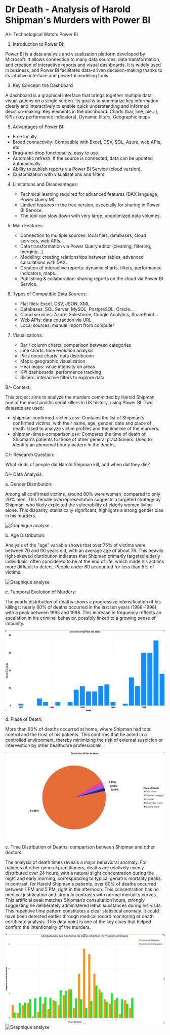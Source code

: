 # Dr Death - Analysis of Harold Shipman's Murders with Power BI

A/- Technological Watch: Power BI

1. Introduction to Power BI:

Power BI is a data analysis and visualization platform developed by Microsoft. It allows connection to many data sources, data transformation, and creation of interactive reports and visual dashboards. It is widely used in business, and Power BI facilitates data-driven decision-making thanks to its intuitive interface and powerful modeling tools.

3. Key Concept: the Dashboard

A dashboard is a graphical interface that brings together multiple data visualizations on a single screen. Its goal is to summarize key information clearly and interactively to enable quick understanding and informed decision-making. Key elements in the dashboard: Charts (bar, line, pie…), KPIs (key performance indicators), Dynamic filters, Geographic maps

5. Advantages of Power BI:

* Free locally
* Broad connectivity: Compatible with Excel, CSV, SQL, Azure, web APIs, etc.
* Drag-and-drop functionality, easy to use.
* Automatic refresh: If the source is connected, data can be updated automatically.
* Ability to publish reports via Power BI Service (cloud version).
* Customization with visualizations and filters.

4. Limitations and Disadvantages:

   * Technical learning required for advanced features (DAX language, Power Query M).
   * Limited features in the free version, especially for sharing in Power BI Service.
   * The tool can slow down with very large, unoptimized data volumes.

5. Main Features:

   * Connection to multiple sources: local files, databases, cloud services, web APIs…
   * Data transformation via Power Query editor (cleaning, filtering, merging…).
   * Modeling: creating relationships between tables, advanced calculations with DAX.
   * Creation of interactive reports: dynamic charts, filters, performance indicators, maps…
   * Publishing & collaboration: sharing reports on the cloud via Power BI Service.

6. Types of Compatible Data Sources:

   * Flat files: Excel, CSV, JSON, XML
   * Databases: SQL Server, MySQL, PostgreSQL, Oracle…
   * Cloud services: Azure, Salesforce, Google Analytics, SharePoint…
   * Web APIs: data extraction via URL
   * Local sources: manual import from computer

7. Visualizations:

   * Bar / column charts: comparison between categories
   * Line charts: time evolution analysis
   * Pie / donut charts: data distribution
   * Maps: geographic visualization
   * Heat maps: value intensity on areas
   * KPI dashboards: performance tracking
   * Slicers: interactive filters to explore data

B/- Context:

This project aims to analyze the murders committed by Harold Shipman, one of the most prolific serial killers in UK history, using Power BI. Two datasets are used:

* shipman-confirmed-victims.csv: Contains the list of Shipman's confirmed victims, with their name, age, gender, date and place of death. Used to analyze victim profiles and the timeline of the murders.
* shipman-times-comparison.csv: Compares the time of death of Shipman's patients to those of other general practitioners. Used to identify an abnormal hourly pattern in the deaths.

C/- Research Question:

What kinds of people did Harold Shipman kill, and when did they die?

D/- Data Analysis:

a. Gender Distribution:

Among all confirmed victims, around 80% were women, compared to only 20% men. This female overrepresentation suggests a targeted strategy by Shipman, who likely exploited the vulnerability of elderly women living alone. This disparity, statistically significant, highlights a strong gender bias in his murders.

![Graphique analyse](results/répartition_par_sexe.png)

b. Age Distribution:

Analysis of the "age" variable shows that over 75% of victims were between 70 and 90 years old, with an average age of about 76. This heavily right-skewed distribution indicates that Shipman primarily targeted elderly individuals, often considered to be at the end of life, which made his actions more difficult to detect. People under 60 accounted for less than 5% of victims.

![Graphique analyse](results/répartition_par_age.png)

c. Temporal Evolution of Murders:

The yearly distribution of deaths shows a progressive intensification of his killings: nearly 60% of deaths occurred in the last ten years (1988–1998), with a peak between 1995 and 1998. This increase in frequency reflects an escalation in his criminal behavior, possibly linked to a growing sense of impunity.

![Graphique analyse](results/Evolution_temporelle_des_meurtres.png)

d. Place of Death:

More than 90% of deaths occurred at home, where Shipman had total control and the trust of his patients. This confirms that he acted in a controlled environment, thereby minimizing the risk of external suspicion or intervention by other healthcare professionals.

![Graphique analyse](results/Lieu_de_décés.png)

e. Time Distribution of Deaths: comparison between Shipman and other doctors

The analysis of death times reveals a major behavioral anomaly. For patients of other general practitioners, deaths are relatively evenly distributed over 24 hours, with a natural slight concentration during the night and early morning, corresponding to typical geriatric mortality peaks.
In contrast, for Harold Shipman's patients, over 60% of deaths occurred between 1 PM and 5 PM, right in the afternoon. This concentration has no medical justification and strongly contrasts with normal mortality curves. This artificial peak matches Shipman’s consultation hours, strongly suggesting he deliberately administered lethal substances during his visits.
This repetitive time pattern constitutes a clear statistical anomaly. It could have been detected earlier through medical record monitoring or death certificate analysis. This data point is one of the key clues that helped confirm the intentionality of the murders.

![Graphique analyse](results/comparaison_horaire_décés.png)
![Graphique analyse](results/densité_comparaison.png)
